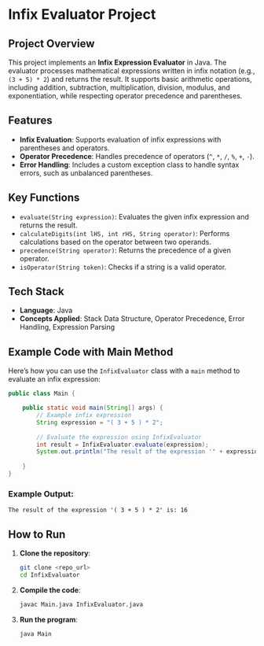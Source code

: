# Infix Evaluator Project

## Project Overview

This project implements an **Infix Expression Evaluator** in Java. The evaluator processes mathematical expressions written in infix notation (e.g., `(3 + 5) * 2`) and returns the result. It supports basic arithmetic operations, including addition, subtraction, multiplication, division, modulus, and exponentiation, while respecting operator precedence and parentheses.

## Features

- **Infix Evaluation**: Supports evaluation of infix expressions with parentheses and operators.
- **Operator Precedence**: Handles precedence of operators (`^`, `*`, `/`, `%`, `+`, `-`).
- **Error Handling**: Includes a custom exception class to handle syntax errors, such as unbalanced parentheses.

## Key Functions

- `evaluate(String expression)`: Evaluates the given infix expression and returns the result.
- `calculateDigits(int lHS, int rHS, String operator)`: Performs calculations based on the operator between two operands.
- `precedence(String operator)`: Returns the precedence of a given operator.
- `isOperator(String token)`: Checks if a string is a valid operator.

## Tech Stack

- **Language**: Java
- **Concepts Applied**: Stack Data Structure, Operator Precedence, Error Handling, Expression Parsing

## Example Code with Main Method

Here’s how you can use the `InfixEvaluator` class with a `main` method to evaluate an infix expression:

```java
public class Main {

    public static void main(String[] args) {
        // Example infix expression
        String expression = "( 3 + 5 ) * 2";
    
        // Evaluate the expression using InfixEvaluator
        int result = InfixEvaluator.evaluate(expression);
        System.out.println("The result of the expression '" + expression + "' is: " + result);
    
    }
}
```

### Example Output:
```
The result of the expression '( 3 + 5 ) * 2' is: 16
```

## How to Run

1. **Clone the repository**:
   ```bash
   git clone <repo_url>
   cd InfixEvaluator
   ```

2. **Compile the code**:
   ```bash
   javac Main.java InfixEvaluator.java
   ```

3. **Run the program**:
   ```bash
   java Main
   ```
